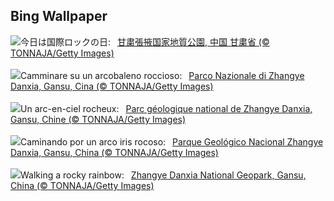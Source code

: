 ## Bing Wallpaper
![](https://www.bing.com/th?id=OHR.ZhangyeGeopark_JA-JP7668560160_UHD.jpg&w=1000)今日は国際ロックの日:&nbsp;&ensp;[甘粛張掖国家地質公園, 中国 甘粛省 (© TONNAJA/Getty Images)](https://www.bing.com/th?id=OHR.ZhangyeGeopark_JA-JP7668560160_UHD.jpg)
<br><br/>
![](https://www.bing.com/th?id=OHR.ZhangyeGeopark_IT-IT0499587285_UHD.jpg&w=1000)Camminare su un arcobaleno roccioso:&nbsp;&ensp;[Parco Nazionale di Zhangye Danxia, Gansu, Cina (© TONNAJA/Getty Images)](https://www.bing.com/th?id=OHR.ZhangyeGeopark_IT-IT0499587285_UHD.jpg)
<br><br/>
![](https://www.bing.com/th?id=OHR.ZhangyeGeopark_FR-FR4605249470_UHD.jpg&w=1000)Un arc-en-ciel rocheux:&nbsp;&ensp;[Parc géologique national de Zhangye Danxia, Gansu, Chine (© TONNAJA/Getty Images)](https://www.bing.com/th?id=OHR.ZhangyeGeopark_FR-FR4605249470_UHD.jpg)
<br><br/>
![](https://www.bing.com/th?id=OHR.ZhangyeGeopark_ES-ES2744274996_UHD.jpg&w=1000)Caminando por un arco iris rocoso:&nbsp;&ensp;[Parque Geológico Nacional Zhangye Danxia, Gansu, China (© TONNAJA/Getty Images)](https://www.bing.com/th?id=OHR.ZhangyeGeopark_ES-ES2744274996_UHD.jpg)
<br><br/>
![](https://www.bing.com/th?id=OHR.ZhangyeGeopark_EN-GB3558371059_UHD.jpg&w=1000)Walking a rocky rainbow:&nbsp;&ensp;[Zhangye Danxia National Geopark, Gansu, China (© TONNAJA/Getty Images)](https://www.bing.com/th?id=OHR.ZhangyeGeopark_EN-GB3558371059_UHD.jpg)
<br><br/>
